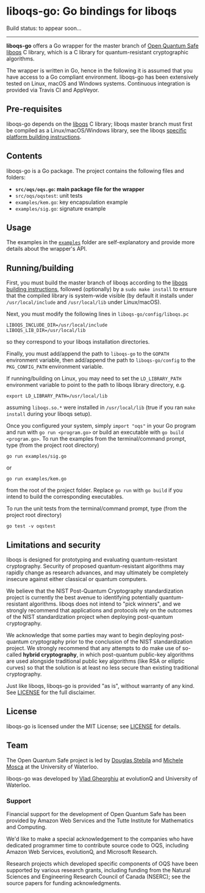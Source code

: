 liboqs-go: Go bindings for liboqs
===================================

Build status: to appear soon...

---

**liboqs-go** offers a Go wrapper for the master branch of [Open Quantum Safe](https://openquantumsafe.org/) [liboqs](https://github.com/open-quantum-safe/liboqs/) C library, which is a C library for quantum-resistant cryptographic algorithms.

The wrapper is written in Go, hence in the following it is assumed that you have access to a Go compliant environment. liboqs-go has been extensively tested on Linux, macOS and Windows systems. Continuous integration is provided via Travis CI and AppVeyor.

## Pre-requisites

liboqs-go depends on the [liboqs](https://github.com/open-quantum-safe/liboqs) C library; liboqs master branch must first be compiled as a Linux/macOS/Windows library, see the liboqs [specific platform building instructions](https://github.com/open-quantum-safe/liboqs#quickstart).

Contents
--------

liboqs-go is a Go package. The project contains the following files
and folders:

 - **`src/oqs/oqs.go`: main package file for the wrapper**
 - `src/oqs/oqstest`: unit tests 
 - `examples/kem.go`: key encapsulation example
 - `examples/sig.go`: signature example

Usage
-----

The examples in the [`examples`](https://github.com/open-quantum-safe/liboqs-go/tree/master/examples) folder are self-explanatory and provide more details about the wrapper's API.

Running/building
--------------------------------------------

First, you must build the master branch of liboqs according to the [liboqs building instructions](https://github.com/open-quantum-safe/liboqs#building), followed (optionally) by a `sudo make install` to ensure that the compiled library is system-wide visible (by default it installs under `/usr/local/include` and `/usr/local/lib` under Linux/macOS).

Next, you must modify the following lines in `liboqs-go/config/liboqs.pc`

    LIBOQS_INCLUDE_DIR=/usr/local/include
    LIBOQS_LIB_DIR=/usr/local/lib
    
so they correspond to your liboqs installation directories.    

Finally, you must add/append the path to `liboqs-go` to the `GOPATH` environment variable, then add/append the path to `liboqs-go/config` to the `PKG_CONFIG_PATH` environment variable.

If running/building on Linux, you may need to set the `LD_LIBRARY_PATH` environment variable to point to the path
to liboqs library directory, e.g.

    export LD_LIBRARY_PATH=/usr/local/lib
            
assuming `liboqs.so.*` were installed in `/usr/local/lib` (true if you ran `make install` during your liboqs setup).
 
Once you configured your system, simply `import "oqs"` in your Go program and run with `go run <program.go>` or build an executable with `go build <program.go>`. To run the examples from the terminal/command prompt, type (from the project root directory)

    go run examples/sig.go 
    
or 
    
    go run examples/kem.go

from the root of the project folder. Replace `go run` with `go build` if you intend to build the corresponding executables.

To run the unit tests from the terminal/command prompt, type (from the project root directory)
	
	go test -v oqstest
	
Limitations and security
------------------------

liboqs is designed for prototyping and evaluating quantum-resistant cryptography. Security of proposed quantum-resistant algorithms may rapidly change as research advances, and may ultimately be completely insecure against either classical or quantum computers.

We believe that the NIST Post-Quantum Cryptography standardization project is currently the best avenue to identifying potentially quantum-resistant algorithms. liboqs does not intend to "pick winners", and we strongly recommend that applications and protocols rely on the outcomes of the NIST standardization project when deploying post-quantum cryptography.

We acknowledge that some parties may want to begin deploying post-quantum cryptography prior to the conclusion of the NIST standardization project. We strongly recommend that any attempts to do make use of so-called **hybrid cryptography**, in which post-quantum public-key algorithms are used alongside traditional public key algorithms (like RSA or elliptic curves) so that the solution is at least no less secure than existing traditional cryptography.

Just like liboqs, liboqs-go is provided "as is", without warranty of any kind. See [LICENSE](https://github.com/open-quantum-safe/liboqs-go/blob/master/LICENSE) for the full disclaimer.

License
-------

liboqs-go is licensed under the MIT License; see [LICENSE](https://github.com/open-quantum-safe/liboqs-go/blob/master/LICENSE) for details.

Team
----

The Open Quantum Safe project is led by [Douglas Stebila](https://www.douglas.stebila.ca/research/) and [Michele Mosca](http://faculty.iqc.uwaterloo.ca/mmosca/) at the University of Waterloo.

liboqs-go was developed by [Vlad Gheorghiu](http://vsoftco.github.io) at evolutionQ and University of Waterloo.

### Support

Financial support for the development of Open Quantum Safe has been provided by Amazon Web Services and the Tutte Institute for Mathematics and Computing.  

We'd like to make a special acknowledgement to the companies who have dedicated programmer time to contribute source code to OQS, including Amazon Web Services, evolutionQ, and Microsoft Research.  

Research projects which developed specific components of OQS have been supported by various research grants, including funding from the Natural Sciences and Engineering Research Council of Canada (NSERC); see the source papers for funding acknowledgments.
